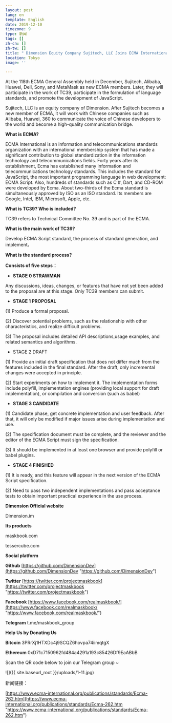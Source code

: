 ```yaml
---
layout: post
lang: en
template: English
date: 2019-12-10
timezone: 9
type: 新闻
tags: []
zh-cn: []
zh-tw: []
title: " Dimension Equity Company Sujitech, LLC Joins ECMA International"
location: Tokyo
image: ''

---
```

At the 118th ECMA General Assembly held in December, Sujitech, Alibaba, Huawei, Dell, Sony, and MetaMask as new ECMA members. Later, they will participate in the work of TC39, participate in the formulation of language standards, and promote the development of JavaScript.

Sujitech, LLC is an equity company of Dimension. After Sujitech becomes a new member of ECMA, it will work with Chinese companies such as Alibaba, Huawei, 360 to communicate the voice of Chinese developers to the world and become a high-quality communication bridge.

**What is ECMA?**

ECMA International is an information and telecommunications standards organization with an international membership system that has made a significant contribution to global standardization in the information technology and telecommunications fields. Forty years after its establishment, Ecma has established many information and telecommunications technology standards. This includes the standard for JavaScript, the most important programming language in web development: ECMA Script. Also, hundreds of standards such as C #, Dart, and CD-ROM were developed by Ecma. About two-thirds of the Ecma standard is simultaneously approved by ISO as an ISO standard. Its members are Google, Intel, IBM, Microsoft, Apple, etc.

**What is TC39? Who is included?**

TC39 refers to Technical Committee No. 39 and is part of the ECMA.

**What is the main work of TC39?**

Develop ECMA Script standard, the process of standard generation, and implement。

**What is the standard process?**

**Consists of five steps：**

*  **STAGE 0 STRAWMAN**

Any discussions, ideas, changes, or features that have not yet been added to the proposal are at this stage. Only TC39 members can submit.

* **STAGE 1 PROPOSAL**

(1) Produce a formal proposal.

(2) Discover potential problems, such as the relationship with other characteristics, and realize difficult problems.

(3) The proposal includes detailed API descriptions,usage examples, and related semantics and algorithms.

* STAGE 2 DRAFT

(1) Provide an initial draft specification that does not differ much from the features included in the final standard. After the draft, only incremental changes were accepted in principle.

(2) Start experiments on how to implement it. The implementation forms include polyfill, implementation engines (providing local support for draft implementation), or compilation and conversion (such as babel)

* **STAGE 3 CANDIDATE**

(1) Candidate phase, get concrete implementation and user feedback. After that, it will only be modified if major issues arise during implementation and use.

(2) The specification document must be complete, and the reviewer and the editor of the ECMA Script must sign the specification.

(3) It should be implemented in at least one browser and provide polyfill or babel plugins.

* **STAGE 4 FINISHED**

(1) It is ready, and this feature will appear in the next version of the ECMA Script specification.

(2) Need to pass two independent implementations and pass acceptance tests to obtain important practical experience in the use process.

**Dimension Official website**

Dimension.im

**Its products**

maskbook.com

tessercube.com

**Social platform**

**Github** [https://github.com/DimensionDev](https://github.com/DimensionDev "https://github.com/DimensionDev")

**Twitter** [https://twitter.com/projectmaskbook](https://twitter.com/projectmaskbook "https://twitter.com/projectmaskbook")

**Facebook** [https://www.facebook.com/realmaskbook/](https://www.facebook.com/realmaskbook/ "https://www.facebook.com/realmaskbook/")

**Telegram** t.me/maskbook_group

**Help Us by Donating Us**

**Bitcoin** 3PRrXj1HTXDc4j9SCQZ6hovpa74iimqtgX

**Ethereum** 0xD71c7150962fd484a4291a193c85426Df9EaABbB

Scan the QR code below to join our Telegram group \~

![]({{ site.baseurl_root }}/uploads/1-11.jpg)

新闻链接：

[https://www.ecma-international.org/publications/standards/Ecma-262.htm](https://www.ecma-international.org/publications/standards/Ecma-262.htm "https://www.ecma-international.org/publications/standards/Ecma-262.htm")